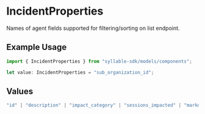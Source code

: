 # IncidentProperties

Names of agent fields supported for filtering/sorting on list endpoint.

## Example Usage

```typescript
import { IncidentProperties } from "syllable-sdk/models/components";

let value: IncidentProperties = "sub_organization_id";
```

## Values

```typescript
"id" | "description" | "impact_category" | "sessions_impacted" | "markdown" | "created_at" | "updated_at" | "organization_id" | "sub_organization_id" | "start_datetime" | "end_datetime" | "resolution_datetime"
```